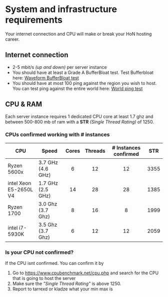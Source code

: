 # System and infrastructure requirements
Your internet connection and CPU will make or break your HoN hosting career. 

## Internet connection
* 2-5 mbit/s _(up and down)_ per server instance
* You should have at least a Grade A BufferBloat test. Test Bufferbloat here: [Waveform BufferBloat test](https://www.waveform.com/tools/bufferbloat)
* You should have at most 100 ping against the region you wish to host. You can test ping against the entire world here: [World ping test](https://www.meter.net/tools/world-ping-test/)

## CPU & RAM
Each server instance requires 1 dedicated CPU core at least 1.7 ghz and between 500-800 mb of ram with a **STR** *(Single Thread Rating)* of 1250.

### CPUs confirmed working with # instances

| CPU                    | Speed             | Cores | Threads | # Instances confirmed | STR  |
| ---------------------- | ----------------- |:-----:|:-------:|:---------------------:|:----:|
| Ryzen 5600x            | 3.7 GHz (4.6 GHz) | 6     | 12      | 12                    | 3355 |
| intel Xeon E5-2650L V4 | 1.7 GHz (2.5 GHz) | 14    | 28      | 28                    | 1385 |
| Ryzen 1700             | 3.0 Ghz (3.7 Ghz) | 8     | 16      | 8                     | 1999 |
| intel i7-5930K         | 3.5 Ghz (3.7 Ghz) | 6     | 12      | 12                    | 2059 |


### Is your CPU not confirmed?

If the CPU isnt confirmed. You can confirm it by

1. Go to https://www.cpubenchmark.net/cpu.php and search for the CPU that is going to host the server
2. Make sure the _"Single Thread Rating"_ is above 1250. 
3. Report to tarrexd or kladze what your min max is
